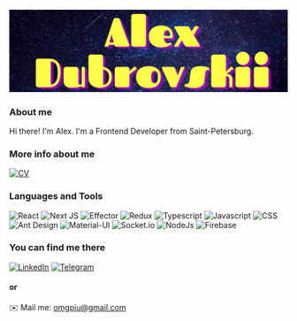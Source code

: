 ![Header](https://github.com/omgpiu/omgpiu/blob/main/assets/myLogoShort.png)

### About me

Hi there! I'm Alex. I'm a Frontend Developer from Saint-Petersburg.

### More info about me

[![CV](https://img.shields.io/static/v1?label=CheckThis&message=CV&color=blueviolet)](https://drive.google.com/file/d/1_77ObsvaXnN0jaL4j14MwcAzf2xNjhA7/view?usp=sharing)

### Languages and Tools

![React](https://img.shields.io/badge/-REACT-282c34?style=for-the-badge&logo=react)
![Next JS](https://img.shields.io/badge/Next-black?style=for-the-badge&logo=next.js&logoColor=white)
![Effector](https://img.shields.io/badge/-EFFECTOR-282c34?style=for-the-badge&logo=react)
![Redux](https://img.shields.io/badge/-Redux-282c34?style=for-the-badge&logo=Redux)
![Typescript](https://img.shields.io/badge/-Typescript-282c34?style=for-the-badge&logo=Typescript)
![Javascript](https://img.shields.io/badge/-Javascript-282c34?style=for-the-badge&logo=Javascript)
![CSS](https://img.shields.io/badge/-CSS-282c34?style=for-the-badge&logo=css3)
![Ant Design](https://img.shields.io/badge/-AntDesign-282c34?style=for-the-badge&logo=Ant-Design)
![Material-UI](https://img.shields.io/badge/-Material.UI-282c34?style=for-the-badge&logo=Material-UI)
![Socket.io](https://img.shields.io/badge/-Socket.io-282c34?style=for-the-badge&logo=Socket.io)
![NodeJs](https://img.shields.io/badge/-NodeJs-282c34?style=for-the-badge&logo=Node.js)
![Firebase](https://img.shields.io/badge/-Firebase-282c34?style=for-the-badge&logo=firebase)  

### You can find me there

[![LinkedIn](https://img.shields.io/badge/-LinkedIn-282c34?style=for-the-badge&logo=LinkedIn)](https://www.linkedin.com/in/adubrovskii/)
[![Telegram](https://img.shields.io/badge/-Telegram-282c34?style=for-the-badge&logo=Telegram)](https://t.me/omgpiu)

#### or

✉️ Mail me: omgpiu@gmail.com




